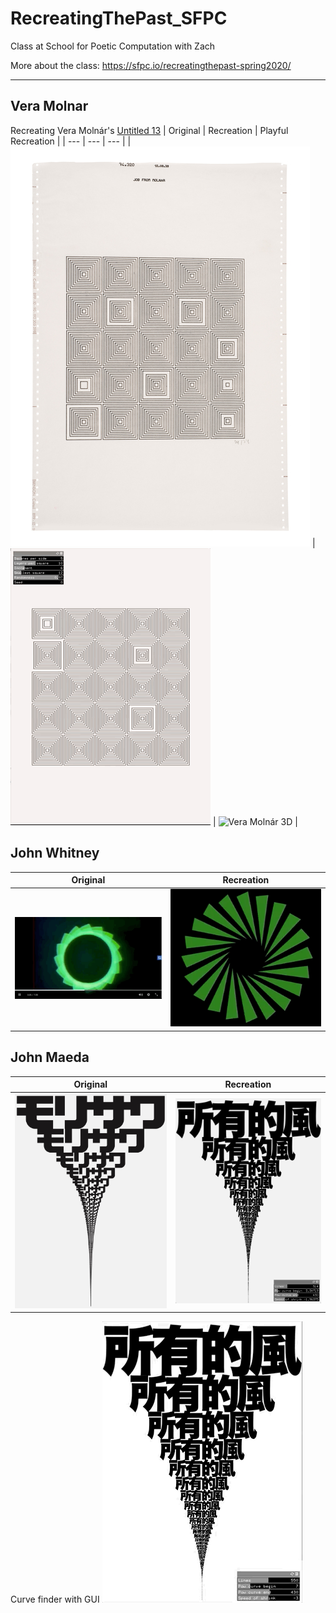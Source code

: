 # RecreatingThePast_SFPC
Class at School for Poetic Computation with Zach

More about the class:
https://sfpc.io/recreatingthepast-spring2020/

---

## Vera Molnar
Recreating Vera Molnár's [Untitled 13](https://www.artsy.net/artwork/vera-molnar-untitled-13-1)
| Original | Recreation | Playful Recreation |
| --- | --- | --- |
| ![Vera Molnár Original](./_assets/veraOriginal.jpg) | ![Vera Molnár Generator](./_assets/veraGenerator.gif) | ![Vera Molnár 3D](./_assets/vera3D.gif) |

<!-- ![Vera Molnár Generator](./_assets/veraMolnar/veraUntitled13final.png)

3D interactive version
![Vera Molnár 3D](./_assets/veraMolnar/vera3Dfinal.gif) -->

## John Whitney
| Original | Recreation |
| --- | --- |
| ![John Whitney Catalog](./_assets/whitneyOriginalCatalog.gif) | ![John Whitney Recreation](./_assets/whitneyRecreated.gif) |


## John Maeda
| Original | Recreation |
| --- | --- |
| ![Morisawa 10 #3](./_assets/maedaOriginal.jpg) | ![Morisawa Recreation](./_assets/maedaRecreated.png) |

Curve finder with GUI
![Morisawa Curve Finder](./_assets/maedaCurveFinder.gif)
